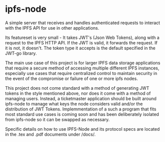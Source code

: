# ipfs-node
A simple server that receives and handles authenticated requests to interact
with the IPFS API for use in other applications.

Its featureset is very small - It takes JWT's (Json Web Tokens), along with a
request to the IPFS HTTP API. If the JWT is valid, it forwards the request. If
it is not, it doesn't. The token type it accepts is the default specified in
the JWT-go library.

The main use case of this project is for larger IPFS data storage applications
that require a secure method of accessing multiple different IPFS instances,
especially use cases that require centralized control to maintain security in
the event of the compromise or failure of one or more ipfs nodes. 

This project does not come standard with a method of generating JWT tokens in
the style mentioned above, nor does it come with a method of managing users.
Instead, a ticketmaster application should be built around ipfs-node to manage
what keys the node considers valid and/or the distribution of JWT Tokens.
Implemmentation of a such a program that fits most standard use cases is coming
soon and has been deliberately isolated from ipfs-node so it can be swapped as
necessary.

Specific details on how to use IPFS-Node and its protocol specs are located in
the .tex and .pdf documents under /docs/.

